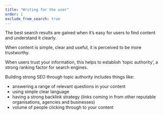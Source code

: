 ```yaml
---
title: "Writing for the user"
order: 1
exclude_from_search: true
---
```


The best search results are gained when it’s easy for users to find content and understand it clearly.

When content is simple, clear and useful, it is perceived to be more trustworthy.

When users trust your information, this helps to establish ‘topic authority’, a strong ranking factor for search engines.

Building strong SEO through topic authority includes things like:

- answering a range of relevant questions in your content
- using simple clear language
- having a strong backlink strategy (links coming in from other reputable organisations, agencies and businesses)
- volume of people clicking through to your content
